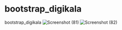 # bootstrap_digikala
bootstrap_digikala
![Screenshot (81)](https://user-images.githubusercontent.com/75145283/115312480-a9b78b80-a186-11eb-83a1-a86344d5319f.png)
![Screenshot (82)](https://user-images.githubusercontent.com/75145283/115312532-b9cf6b00-a186-11eb-879f-d9cfe9081619.png)


